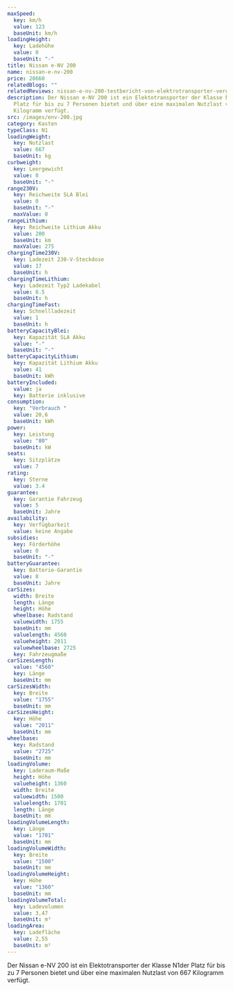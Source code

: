 ```yaml
---
maxSpeed:
  key: km/h
  value: 123
  baseUnit: km/h
loadingHeight:
  key: Ladehöhe
  value: 0
  baseUnit: "-"
title: Nissan e-NV 200
name: nissan-e-nv-200
price: 28660
relatedBlogs: ""
relatedReviews: nissan-e-nv-200-testbericht-von-elektrotransporter-vergleich
description: Der Nissan e-NV 200 ist ein Elektotransporter der Klasse N1der
  Platz für bis zu 7 Personen bietet und über eine maximalen Nutzlast von 667
  Kilogramm verfügt.
src: /images/env-200.jpg
category: Kasten
typeClass: N1
loadingWeight:
  key: Nutzlast
  value: 667
  baseUnit: kg
curbweight:
  key: Leergewicht
  value: 0
  baseUnit: "-"
range230V:
  key: Reichweite SLA Blei
  value: 0
  baseUnit: "-"
  maxValue: 0
rangeLithium:
  key: Reichweite Lithium Akku
  value: 200
  baseUnit: km
  maxValue: 275
chargingTime230V:
  key: Ladezeit 230-V-Steckdose
  value: 17
  baseUnit: h
chargingTimeLithium:
  key: Ladezeit Typ2 Ladekabel
  value: 8.5
  baseUnit: h
chargingTimeFast:
  key: Schnellladezeit
  value: 1
  baseUnit: h
batteryCapacityBlei:
  key: Kapazität SLA Akku
  value: "-"
  baseUnit: "-"
batteryCapacityLithium:
  key: Kapazität Lithium Akku
  value: 41
  baseUnit: kWh
batteryIncluded:
  value: ja
  key: Batterie inklusive
consumption:
  key: "Verbrauch "
  value: 20,6
  baseUnit: kWh
power:
  key: Leistung
  value: "80"
  baseUnit: kW
seats:
  key: Sitzplätze
  value: 7
rating:
  key: Sterne
  value: 3.4
guarantee:
  key: Garantie Fahrzeug
  value: 5
  baseUnit: Jahre
availability:
  key: Verfügbarkeit
  value: keine Angabe
subsidies:
  key: Förderhöhe
  value: 0
  baseUnit: "-"
batteryGuarantee:
  key: Batterie-Garantie
  value: 8
  baseUnit: Jahre
carSizes:
  width: Breite
  length: Länge
  height: Höhe
  wheelbase: Radstand
  valuewidth: 1755
  baseUnit: mm
  valuelength: 4560
  valueheight: 2011
  valuewheelbase: 2725
  key: Fahrzeugmaße
carSizesLength:
  value: "4560"
  key: Länge
  baseUnit: mm
carSizesWidth:
  key: Breite
  value: "1755"
  baseUnit: mm
carSizesHeight:
  key: Höhe
  value: "2011"
  baseUnit: mm
wheelbase:
  key: Radstand
  value: "2725"
  baseUnit: mm
loadingVolume:
  key: Laderaum-Maße
  height: Höhe
  valueheight: 1360
  width: Breite
  valuewidth: 1500
  valuelength: 1701
  length: Länge
  baseUnit: mm
loadingVolumeLength:
  key: Länge
  value: "1701"
  baseUnit: mm
loadingVolumeWidth:
  key: Breite
  value: "1500"
  baseUnit: mm
loadingVolumeHeight:
  key: Höhe
  value: "1360"
  baseUnit: mm
loadingVolumeTotal:
  key: Ladevolumen
  value: 3,47
  baseUnit: m³
loadingArea:
  key: Ladefläche
  value: 2,55
  baseUnit: m²
---
```

Der Nissan e-NV 200 ist ein Elektotransporter der Klasse N1der Platz für bis zu 7 Personen bietet und über eine maximalen Nutzlast von 667 Kilogramm verfügt.